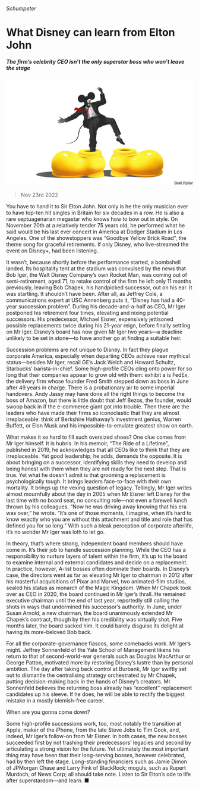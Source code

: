 ###### Schumpeter

# What Disney can learn from Elton John 

##### The firm’s celebrity CEO isn’t the only superstar boss who won’t leave the stage 

![image](images/20221126_WBD000.jpg) 

> Nov 23rd 2022 

You have to hand it to Sir Elton John. Not only is he the only musician ever to have top-ten hit singles in Britain for six decades in a row. He is also a rare septuagenarian megastar who knows how to bow out in style. On November 20th at a relatively tender 75 years old, he performed what he said would be his last ever concert in America at Dodger Stadium in Los Angeles. One of the showstoppers was “Goodbye Yellow Brick Road”, the theme song for graceful retirements. If only Disney, who live-streamed the event on Disney+, had been listening.

It wasn’t, because shortly before the performance started, a bombshell landed. Its hospitality tent at the stadium was convulsed by the news that Bob Iger, the Walt Disney Company’s own Rocket Man, was coming out of semi-retirement, aged 71, to retake control of the firm he left only 11 months previously, leaving Bob Chapek, his handpicked successor, out on his ear. It was startling. It shouldn’t have been. After all, as Jeffrey Cole, a communications expert at USC Annenberg puts it, “Disney has had a 40-year succession problem”. During his decade-and-a-half as CEO, Mr Iger postponed his retirement four times, elevating and nixing potential successors. His predecessor, Michael Eisner, expensively jettisoned possible replacements twice during his 21-year reign, before finally settling on Mr Iger. Disney’s board has now given Mr Iger two years—a deadline unlikely to be set in stone—to have another go at finding a suitable heir. 

Succession problems are not unique to Disney. In fact they plague corporate America, especially when departing CEOs achieve near mythical status—besides Mr Iger, recall GE’s Jack Welch and Howard Schultz, Starbucks’ barista-in-chief. Some high-profile CEOs cling onto power for so long that their companies appear to grow old with them: exhibit a is FedEx, the delivery firm whose founder Fred Smith stepped down as boss in June after 49 years in charge. There is a probationary air to some imperial handovers. Andy Jassy may have done all the right things to become the boss of Amazon, but there is little doubt that Jeff Bezos, the founder, would swoop back in if the e-commerce giant got into trouble. Then there are the leaders who have made their firms so iconoclastic that they are almost irreplaceable: think of Berkshire Hathaway’s investment genius, Warren Buffett, or Elon Musk and his impossible-to-emulate greatest show on earth. 

What makes it so hard to fill such oversized shoes? One clue comes from Mr Iger himself. It is hubris. In his memoir, “The Ride of a Lifetime”, published in 2019, he acknowledges that all CEOs like to think that they are irreplaceable. Yet good leadership, he adds, demands the opposite. It is about bringing on a successor, identifying skills they need to develop and being honest with them when they are not ready for the next step. That is true. Yet what he doesn’t admit is that grooming a replacement is psychologically tough. It brings leaders face-to-face with their own mortality. It brings up the vexing question of legacy. Tellingly, Mr Iger writes almost mournfully about the day in 2005 when Mr Eisner left Disney for the last time with no board seat, no consulting role—not even a farewell lunch thrown by his colleagues. “Now he was driving away knowing that his era was over,” he wrote. “It’s one of those moments, I imagine, when it’s hard to know exactly who you are without this attachment and title and role that has defined you for so long.” With such a bleak perception of corporate afterlife, it’s no wonder Mr Iger was loth to let go.

In theory, that’s where strong, independent board members should have come in. It’s their job to handle succession planning. While the CEO has a responsibility to nurture layers of talent within the firm, it’s up to the board to examine internal and external candidates and decide on a replacement. In practice, however, A-list bosses often dominate their boards. In Disney’s case, the directors went as far as elevating Mr Iger to chairman in 2012 after his masterful acquisitions of Pixar and Marvel, two animated-film studios, sealed his status as monarch of the Magic Kingdom. When Mr Chapek took over as CEO in 2020, the board continued in Mr Iger’s thrall. He remained executive chairman until the end of last year, reportedly still calling the shots in ways that undermined his successor’s authority. In June, under Susan Arnold, a new chairman, the board unanimously extended Mr Chapek’s contract, though by then his credibility was virtually shot. Five months later, the board sacked him. It could barely disguise its delight at having its more-beloved Bob back. 

For all the corporate-governance fiascos, some comebacks work. Mr Iger’s might. Jeffrey Sonnenfeld of the Yale School of Management likens his return to that of second-world-war generals such as Douglas MacArthur or George Patton, motivated more by restoring Disney’s lustre than by personal ambition. The day after taking back control at Burbank, Mr Iger swiftly set out to dismantle the centralising strategy orchestrated by Mr Chapek, putting decision-making back in the hands of Disney’s creators. Mr Sonnenfeld believes the returning boss already has “excellent” replacement candidates up his sleeve. If he does, he will be able to rectify the biggest mistake in a mostly blemish-free career. 

When are you gonna come down? 

Some high-profile successions work, too, most notably the transition at Apple, maker of the iPhone, from the late Steve Jobs to Tim Cook, and, indeed, Mr Iger’s follow-on from Mr Eisner. In both cases, the new bosses succeeded first by not trashing their predecessors’ legacies and second by articulating a strong vision for the future. Yet ultimately the most important thing may have been that their long-serving bosses, however celebrated, had by then left the stage. Long-standing financiers such as Jamie Dimon of JPMorgan Chase and Larry Fink of BlackRock; moguls, such as Rupert Murdoch, of News Corp; all should take note. Listen to Sir Elton’s ode to life after superstardom—and learn. ■






